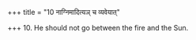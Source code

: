 +++
title = "10 नाग्निमादित्यञ् च व्यवेयात्"

+++
10. He should not go between the fire and the Sun.
